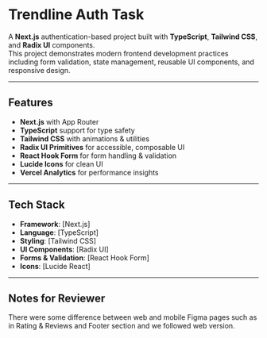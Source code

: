 # Trendline Auth Task

A **Next.js** authentication-based project built with **TypeScript**, **Tailwind CSS**, and **Radix UI** components.  
This project demonstrates modern frontend development practices including form validation, state management, reusable UI components, and responsive design.

---

## Features

- **Next.js** with App Router
- **TypeScript** support for type safety
- **Tailwind CSS** with animations & utilities
- **Radix UI Primitives** for accessible, composable UI
- **React Hook Form** for form handling & validation
- **Lucide Icons** for clean UI
- **Vercel Analytics** for performance insights

---

## Tech Stack

- **Framework**: [Next.js]
- **Language**: [TypeScript]
- **Styling**: [Tailwind CSS]
- **UI Components**: [Radix UI]
- **Forms & Validation**: [React Hook Form]
- **Icons**: [Lucide React]

---

## Notes for Reviewer

There were some difference between web and mobile Figma pages such as in Rating & Reviews and Footer section and we followed web version.

